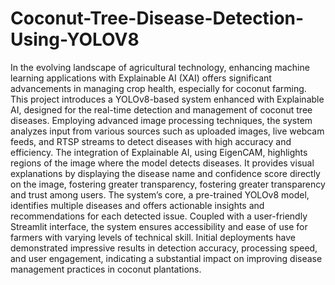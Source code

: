 # Coconut-Tree-Disease-Detection-Using-YOLOV8
In the evolving landscape of agricultural technology, enhancing machine learning applications with Explainable AI (XAI) offers significant advancements in managing crop health, especially for coconut farming. This project introduces a YOLOv8-based system enhanced with Explainable AI, designed for the real-time detection and management of coconut tree diseases. Employing advanced image processing techniques, the system analyzes input from various sources such as uploaded images, live webcam feeds, and RTSP streams to detect diseases with high accuracy and efficiency. The integration of Explainable AI, using EigenCAM, highlights regions of the image where the model detects diseases. It provides visual explanations by displaying the disease name and confidence score directly on the image, fostering greater transparency, fostering greater transparency and trust among users. The system’s core, a pre-trained YOLOv8 model, identifies multiple diseases and offers actionable insights and recommendations for each detected issue. Coupled with a user-friendly Streamlit interface, the system ensures accessibility and ease of use for farmers with varying levels of technical skill. Initial deployments have demonstrated impressive results in detection accuracy, processing speed, and user engagement, indicating a substantial impact on improving disease management practices in coconut plantations.
